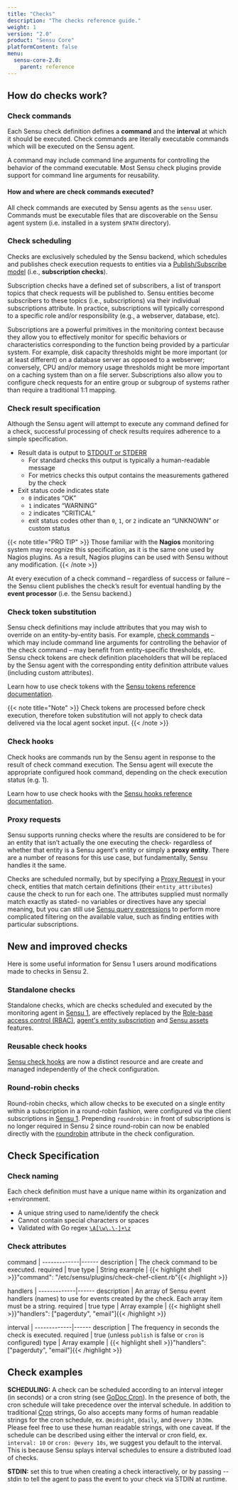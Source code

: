 ```yaml
---
title: "Checks"
description: "The checks reference guide."
weight: 1
version: "2.0"
product: "Sensu Core"
platformContent: false
menu:
  sensu-core-2.0:
    parent: reference
---
```


## How do checks work?

### Check commands

Each Sensu check definition defines a **command** and the **interval** at which
it should be executed. Check commands are literally executable commands which
will be executed on the Sensu agent.

A command may include command line arguments for controlling the behavior of the
command executable. Most Sensu check plugins provide support for command line
arguments for reusability.

#### How and where are check commands executed?

All check commands are executed by Sensu agents as the `sensu` user. Commands
must be executable files that are discoverable on the Sensu agent system (i.e.
installed in a system `$PATH` directory).

### Check scheduling

Checks are exclusively scheduled by the Sensu backend, which schedules and
publishes check execution requests to entities via a [Publish/Subscribe
model][2] (i.e., **subscription checks**).

Subscription checks have a defined set of subscribers, a list of transport
topics that check requests will be published to. Sensu entities become
subscribers to these topics (i.e., subscriptions) via their individual
subscriptions attribute. In practice, subscriptions will typically correspond to
a specific role and/or responsibility (e.g., a webserver, database, etc).

Subscriptions are a powerful primitives in the monitoring context because they
allow you to effectively monitor for specific behaviors or characteristics
corresponding to the function being provided by a particular system. For
example, disk capacity thresholds might be more important (or at least
different) on a database server as opposed to a webserver; conversely, CPU
and/or memory usage thresholds might be more important on a caching system than
on a file server. Subscriptions also allow you to configure check requests for
an entire group or subgroup of systems rather than require a traditional 1:1
mapping.

### Check result specification

Although the Sensu agent will attempt to execute any
command defined for a check, successful processing of check results requires
adherence to a simple specification.

- Result data is output to [STDOUT or STDERR][3]
    - For standard checks this output is typically a human-readable message
    - For metrics checks this output contains the measurements gathered by the
      check
- Exit status code indicates state
    - `0` indicates “OK”
    - `1` indicates “WARNING”
    - `2` indicates “CRITICAL”
    - exit status codes other than `0`, `1`, or `2` indicate an “UNKNOWN” or
      custom status

{{< note title="PRO TIP" >}}
Those familiar with the **Nagios** monitoring
system may recognize this specification, as it is the same one used by Nagios
plugins. As a result, Nagios plugins can be used with Sensu without any
modification.
{{< /note >}}

At every execution of a check command – regardless of success or failure – the
Sensu client publishes the check’s result for eventual handling by the **event
processor** (i.e. the Sensu backend.)

### Check token substitution

Sensu check definitions may include attributes that you may wish to override on
an entity-by-entity basis. For example, [check commands][4] – which may include
command line arguments for controlling the behavior of the check command – may
benefit from entity-specific thresholds, etc. Sensu check tokens are check
definition placeholders that will be replaced by the Sensu agent with the
corresponding entity definition attribute values (including custom attributes).

Learn how to use check tokens with the [Sensu tokens reference
documentation][5].

{{< note title="Note" >}}
Check tokens are processed before check execution, therefore token substitution
will not apply to check data delivered via the local agent socket input.
{{< /note >}}

### Check hooks

Check hooks are commands run by the Sensu agent in response to the result of
check command execution. The Sensu agent will execute the appropriate configured
hook command, depending on the check execution status (e.g. 1).

Learn how to use check hooks with the [Sensu hooks reference
documentation][6].

### Proxy requests

Sensu supports running checks where the results are considered to be for an
entity that isn’t actually the one executing the check- regardless of whether
that entity is a Sensu agent's entity or simply a **proxy entity**. There are a
number of reasons for this use case, but fundamentally, Sensu handles it the
same.

Checks are scheduled normally, but by specifying a [Proxy Request][10] in your
check, entities that match certain definitions (their `entity_attributes`) cause
the check to run for each one. The attributes supplied must normally match
exactly as stated- no variables or directives have any special meaning, but you
can still use [Sensu query expressions][11] to perform more complicated
filtering on the available value, such as finding entities with particular
subscriptions.

## New and improved checks

Here is some useful information for Sensu 1 users around modifications made to
checks in Sensu 2.

### Standalone checks

Standalone checks, which are checks scheduled and executed by the monitoring
agent in [Sensu 1][7], are effectively replaced by the [Role-base access control
(RBAC)][8], [agent's entity subscription][9] and [Sensu assets][9] features.

### Reusable check hooks

[Sensu check hooks][6] are now a distinct resource and are create and managed
independently of the check configuration.

### Round-robin checks

Round-robin checks, which allow checks to be executed on a single entity within
a subscription in a round-robin fashion, were configured via the client
subscriptions in [Sensu 1][12]. Prepending `roundrobin:` in front of
subscriptions is no longer required in Sensu 2 since round-robin can now be
enabled directly with the [roundrobin][13] attribute in the check configuration.

## Check Specification

### Check naming

Each check definition must have a unique name within its organization and
+environment.

* A unique string used to name/identify the check
* Cannot contain special characters or spaces
* Validated with Go regex [`\A[\w\.\-]+\z`](https://regex101.com/r/zo9mQU/2)

### Check attributes

command      | 
-------------|------
description  | The check command to be executed.
required     | true
type         | String
example      | {{< highlight shell >}}"command": "/etc/sensu/plugins/check-chef-client.rb"{{< /highlight >}}

handlers     | 
-------------|------
description  | An array of Sensu event handlers (names) to use for events created by the check. Each array item must be a string.
required     | true
type         | Array
example      | {{< highlight shell >}}"handlers": ["pagerduty", "email"]{{< /highlight >}}

interval     | 
-------------|------
description  | The frequency in seconds the check is executed.
required     | true (unless `publish` is false or `cron` is configured)
type         | Array
example      | {{< highlight shell >}}"handlers": ["pagerduty", "email"]{{< /highlight >}}

## Check examples









**SCHEDULING:** A check can be scheduled according to an interval integer (in seconds) or a cron string (see [GoDoc Cron](https://godoc.org/github.com/robfig/cron)). In the presence of both, the cron schedule will take precedence over the interval schedule. In addition to traditional [Cron](https://en.wikipedia.org/wiki/Cron) strings, Go also accepts many forms of human readable strings for the cron schedule, ex. `@midnight`, `@daily`, and `@every 1h30m`. Please feel free to use these human readable strings, with one caveat. If the schedule can be described using either the interval or cron field, ex. `interval: 10` or `cron: @every 10s`, we suggest you default to the interval. This is because Sensu splays interval schedules to ensure a distributed load of checks.

**STDIN:** set this to true when creating a check interactively, or by passing
--stdin to tell the agent to pass the event to your check via STDIN at runtime. 


[1]: #subscription-checks
[2]: https://en.wikipedia.org/wiki/Publish%E2%80%93subscribe_pattern
[3]: https://en.wikipedia.org/wiki/Standard_streams
[4]: #check-commands
[5]: #
[6]: ../hooks/
[7]: ../../../1.2/reference/checks/#standalone-checks
[8]: #
[9]: #
[10]: #
[11]: #
[12]: ../../../1.2/reference/clients/#round-robin-client-subscriptions
[13]: #